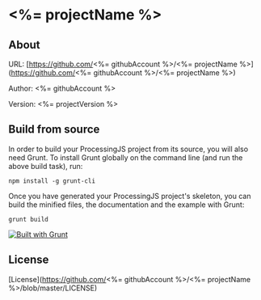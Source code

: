 <%= projectName %>
==============

About
--------------

URL: [https://github.com/<%= githubAccount %>/<%= projectName %>](https://github.com/<%= githubAccount %>/<%= projectName %>)

Author: <%= githubAccount %>

Version: <%= projectVersion %>



Build from source
--------------

In order to build your ProcessingJS project from its source, you will also need Grunt. To install Grunt globally on the command line (and run the above build task), run:

```
npm install -g grunt-cli
```

Once you have generated your ProcessingJS project's skeleton, you can build the minified files, the documentation and the example with Grunt:

```
grunt build
```

[![Built with Grunt](https://cdn.gruntjs.com/builtwith.png)](http://gruntjs.com/)


License
--------------

[License](https://github.com/<%= githubAccount %>/<%= projectName %>/blob/master/LICENSE)